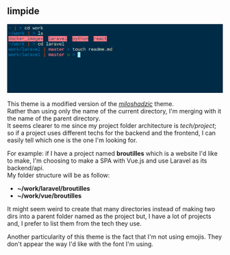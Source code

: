 ## limpide
![limpide screenshot](https://github.com/shooteram/limpide/blob/master/demo.png)

This theme is a modified version of the [_miloshadzic_](https://github.com/robbyrussell/oh-my-zsh/wiki/themes#miloshadzic) theme.  
Rather than using only the name of the current directory, I'm merging with it the name of the parent
    directory.  
It seems clearer to me since my project folder architecture is _tech/project_; so if a
     project uses different techs for the backend and the frontend, I can easily tell which one is the one I'm looking for.

For example: if I have a project named __broutilles__ which is a website I'd like to make, I'm choosing to make a SPA with Vue.js and use Laravel as its backend/api.  
My folder structure will be as follow:
* __~/work/laravel/broutilles__  
* __~/work/vue/broutilles__

It might seem weird to create that many directories instead of making two dirs into a
    parent folder named as the project but, I have a lot of projects and, I prefer to list them from the tech they use.  

Another particularity of this theme is the fact that I'm not using emojis. They don't appear the way I'd like with the font I'm using.
